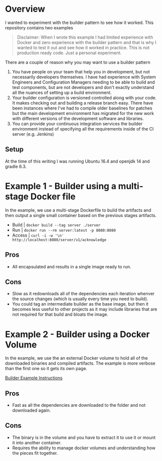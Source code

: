 # Overview
I wanted to experiment with the builder pattern to see how it worked. This repository contains two examples

> Disclaimer: When I wrote this example I had limited experience with Docker and zero experience with the builder pattern and that is why I wanted to test it out and see how it worked in practice. This is not production ready code. Just a personal experiment.

There are a couple of reason why you may want to use a builder pattern

1. You have people on your team that help you in development, but not necessarily developers themselves. I have had experience with System Engineers and Configuration Managers needing to be able to build and test components, but are not developers and don't exactly understand all the nuances of setting up a build environment.
1. Your builder configuration is versioned controlled along with your code. It makes checking out and building a release branch easy. There have been instances where I've had to compile older baselines for patches but the main development environment has migrated for the new work with different versions of the development software and libraries.
1. You can provide your continuous integration services the builder environment instead of specifying all the requirements inside of the CI server (e.g. Jenkins)

## Setup
At the time of this writing I was running Ubuntu 16.4 and openjdk 14 and gradle 6.3.

# Example 1 - Builder using a multi-stage Docker file
In the example, we use a multi-stage Dockerfile to build the artifacts and then output a single small container based on the previous stages artifacts. 


* Build | `docker build --tag server ./server`
* Run | `docker run --rm server:latest -p 8080:8080`
* Access | `curl -i -w '\n' http://localhost:8080/server/v1/acknowledge` 


## Pros
* All encapsulated and results in a single image ready to run.

## Cons
* Slow as it redownloads all of the dependencies each iteration whenver the source changes (which is usually every time you need to build).
* You could tag an intermediate builder as the base image, but then it becomes less useful to other projects as it may include libraries that are not required for that build and bloats the image.


# Example 2 - Builder using a Docker Volume
In the example, we use the an external Docker volume to hold all of the downloaded binaries and compiled artifacts. The example is more verbose than the first one so it gets its own page.

[Builder Example Instructions](./builder/README.md)

## Pros
* Fast as all the dependencies are downloaded to the folder and not downloaded again.

## Cons
* The binary is in the volume and you have to extract it to use it or mount it into another container.
* Requires the ability to manage docker volumes and understanding how the pieces fit together.

